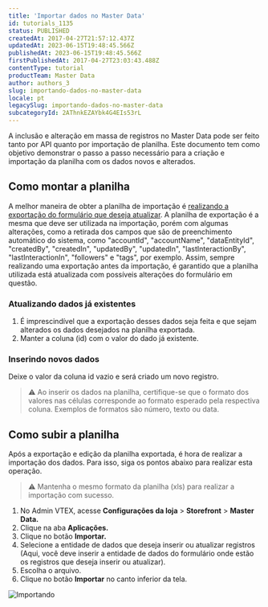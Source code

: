 ```yaml
---
title: 'Importar dados no Master Data'
id: tutorials_1135
status: PUBLISHED
createdAt: 2017-04-27T21:57:12.437Z
updatedAt: 2023-06-15T19:48:45.566Z
publishedAt: 2023-06-15T19:48:45.566Z
firstPublishedAt: 2017-04-27T23:03:43.488Z
contentType: tutorial
productTeam: Master Data
author: authors_3
slug: importando-dados-no-master-data
locale: pt
legacySlug: importando-dados-no-master-data
subcategoryId: 2AThnkEZAYbk4G4EIs53rL
---
```


A inclusão e alteração em massa de registros no Master Data pode ser feito tanto por API quanto por importação de planilha. Este documento tem como objetivo demonstrar o passo a passo necessário para a criação e importação da planilha com os dados novos e alterados.

## Como montar a planilha

A melhor maneira de obter a planilha de importação é [realizando a exportação do formulário que deseja atualizar](/pt/tutorial/exportando-dados/). A planilha de exportação é a mesma que deve ser utilizada na importação, porém com algumas alterações, como a retirada dos campos que são de preenchimento automático do sistema, como "accountId",	"accountName",	"dataEntityId", "createdBy", "createdIn",	"updatedBy",	"updatedIn",	"lastInteractionBy",	"lastInteractionIn", "followers" e "tags", por exemplo. Assim, sempre realizando uma exportação antes da importação, é garantido que a planilha utilizada está atualizada com possíveis alterações do formulário em questão.

### Atualizando dados já existentes

1. É imprescindível que a exportação desses dados seja feita e que sejam alterados os dados desejados na planilha exportada. 
2. Manter a coluna (id) com o valor do dado já existente. 

### Inserindo novos dados

Deixe o valor da coluna id vazio e será criado um novo registro.

>⚠️ Ao inserir os dados na planilha, certifique-se que o formato dos valores nas células corresponde ao formato esperado pela respectiva coluna. Exemplos de formatos são número, texto ou data.

## Como subir a planilha

Após a exportação e edição da planilha exportada, é hora de realizar a importação dos dados. Para isso, siga os pontos abaixo para realizar esta operação.

>⚠️ Mantenha o mesmo formato da planilha (xls) para realizar a importação com sucesso.

1. No Admin VTEX, acesse **Configurações da loja** > **Storefront** > **Master Data.**
2. Clique na aba **Aplicações.**
3. Clique no botão **Importar.**
4. Selecione a entidade de dados que deseja inserir ou atualizar registros (Aqui, você deve inserir a entidade de dados do formulário onde estão os registros que deseja inserir ou atualizar).
5. Escolha o arquivo.
6. Clique no botão **Importar** no canto inferior da tela.

![Importando](//images.contentful.com/alneenqid6w5/3xkB2DzbqoeIsk2Qice8sM/71d3c7d0379e03a8641180ccbe97dc77/Importando-1.gif)
